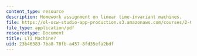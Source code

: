 ```yaml
---
content_type: resource
description: Homework assignment on linear time-invariant machines.
file: https://ol-ocw-studio-app-production.s3.amazonaws.com/courses/2-017j-design-of-electromechanical-robotic-systems-fall-2009/23b463837ba870fba4578fd35efa2bdf_MIT2_017JF09_p05.pdf
file_type: application/pdf
resourcetype: Document
title: LTI Machine?
uid: 23b46383-7ba8-70fb-a457-8fd35efa2bdf
---
```

